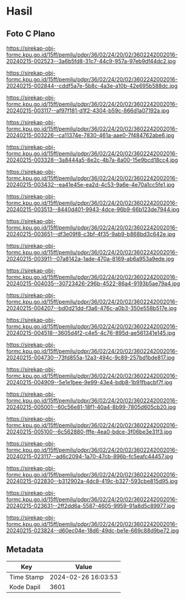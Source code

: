 # Hasil

## Foto C Plano

https://sirekap-obj-formc.kpu.go.id/15ff/pemilu/pdpr/36/02/24/20/02/3602242002016-20240215-002523--3a6b5fd8-31c7-44c9-957a-97eb9df44dc2.jpg

https://sirekap-obj-formc.kpu.go.id/15ff/pemilu/pdpr/36/02/24/20/02/3602242002016-20240215-002844--cddf5a7e-5b8c-4a3e-a10b-42e695b588dc.jpg

https://sirekap-obj-formc.kpu.go.id/15ff/pemilu/pdpr/36/02/24/20/02/3602242002016-20240215-003117--af97f181-d1f2-4304-b59c-866d1a07192a.jpg

https://sirekap-obj-formc.kpu.go.id/15ff/pemilu/pdpr/36/02/24/20/02/3602242002016-20240215-003226--ca11374e-7830-461a-aae0-7f484762abe6.jpg

https://sirekap-obj-formc.kpu.go.id/15ff/pemilu/pdpr/36/02/24/20/02/3602242002016-20240215-003328--3a8444a5-8e2c-4b7a-8a00-15e9bcd18cc4.jpg

https://sirekap-obj-formc.kpu.go.id/15ff/pemilu/pdpr/36/02/24/20/02/3602242002016-20240215-003432--ea41e45e-ea2d-4c53-9a6e-4e70a1cc5fe1.jpg

https://sirekap-obj-formc.kpu.go.id/15ff/pemilu/pdpr/36/02/24/20/02/3602242002016-20240215-003513--8440d401-9943-4dce-96b9-66b123de7944.jpg

https://sirekap-obj-formc.kpu.go.id/15ff/pemilu/pdpr/36/02/24/20/02/3602242002016-20240215-003651--df3e09f8-c3bf-4f35-9ab9-b868bd3c642e.jpg

https://sirekap-obj-formc.kpu.go.id/15ff/pemilu/pdpr/36/02/24/20/02/3602242002016-20240215-003911--07a8142a-1ade-470a-8169-ab6a953a9ede.jpg

https://sirekap-obj-formc.kpu.go.id/15ff/pemilu/pdpr/36/02/24/20/02/3602242002016-20240215-004035--30723426-296b-4522-86a4-9193b5ae79a4.jpg

https://sirekap-obj-formc.kpu.go.id/15ff/pemilu/pdpr/36/02/24/20/02/3602242002016-20240215-004207--bd0d21dd-f3a6-476c-a0b3-350e558b517e.jpg

https://sirekap-obj-formc.kpu.go.id/15ff/pemilu/pdpr/36/02/24/20/02/3602242002016-20240215-004518--3605d4f2-c4e5-4c76-895d-ae561341e145.jpg

https://sirekap-obj-formc.kpu.go.id/15ff/pemilu/pdpr/36/02/24/20/02/3602242002016-20240215-004730--73fd855a-12a3-494c-9c89-257bd1bde817.jpg

https://sirekap-obj-formc.kpu.go.id/15ff/pemilu/pdpr/36/02/24/20/02/3602242002016-20240215-004909--5e1e1bee-9e99-43e4-bdb8-1b91fbacbf7f.jpg

https://sirekap-obj-formc.kpu.go.id/15ff/pemilu/pdpr/36/02/24/20/02/3602242002016-20240215-005001--60c56e81-18f1-40a4-8b99-7805d605cb20.jpg

https://sirekap-obj-formc.kpu.go.id/15ff/pemilu/pdpr/36/02/24/20/02/3602242002016-20240215-005100--6c562880-fffe-4ea0-bdce-3f06be3e31f3.jpg

https://sirekap-obj-formc.kpu.go.id/15ff/pemilu/pdpr/36/02/24/20/02/3602242002016-20240215-023117--ad6c2094-1a70-47cb-896b-fc5eafc44457.jpg

https://sirekap-obj-formc.kpu.go.id/15ff/pemilu/pdpr/36/02/24/20/02/3602242002016-20240215-022830--b312902a-4dc8-419c-b327-593cbe815d95.jpg

https://sirekap-obj-formc.kpu.go.id/15ff/pemilu/pdpr/36/02/24/20/02/3602242002016-20240215-023631--2ff2dd6a-5587-4605-9959-91a8d5c89977.jpg

https://sirekap-obj-formc.kpu.go.id/15ff/pemilu/pdpr/36/02/24/20/02/3602242002016-20240215-023824--d60ec04e-18d6-49dc-be1e-669c88d9be72.jpg


## Metadata

| Key        | Value               |
| ---------- | ------------------- |
| Time Stamp | 2024-02-26 16:03:53 |
| Kode Dapil | 3601                |



